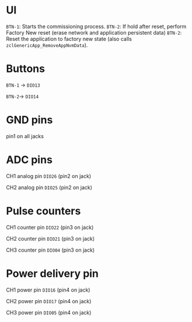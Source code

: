 # UI

`BTN-1`: Starts the commissioning process.
`BTN-2`: If hold after reset, perform Factory New reset (erase network and application persistent data)
`BTN-2`: Reset the application to factory new state (also calls `zclGenericApp_RemoveAppNvmData`).

# Buttons

`BTN-1` -> `DIO13`

`BTN-2`-> `DIO14`


# GND pins
pin1 on all jacks

# ADC pins
CH1 analog pin `DIO26` (pin2 on jack)

CH2 analog pin `DIO25` (pin2 on jack)

# Pulse counters
CH1 counter pin `DIO22` (pin3 on jack)

CH2 counter pin `DIO21` (pin3 on jack)

CH3 counter pin `DIO04` (pin3 on jack)

# Power delivery pin
CH1 power pin `DIO16` (pin4 on jack)

CH2 power pin `DIO17` (pin4 on jack)

CH3 power pin `DIO05` (pin4 on jack)